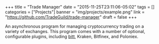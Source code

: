 +++
title = "Trade Manager"
date = "2015-11-25T23:11:06-05:02"
tags = []
categories = ["Projects"]
banner = "img/projects/example.png"
link = "https://github.com/TradeGuild/trade-manager"
draft = false
+++

An asynchronous program for managing cryptocurrency trading on a variety of exchanges. This program comes with a number of optional, configurable plugins, including [bitt](http://bitt.com), Kraken, Bitfinex, and Poloniex.